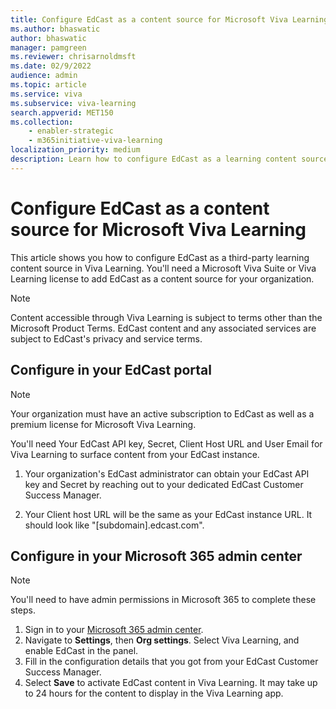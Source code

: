 ```yaml
---
title: Configure EdCast as a content source for Microsoft Viva Learning
ms.author: bhaswatic
author: bhaswatic
manager: pamgreen
ms.reviewer: chrisarnoldmsft
ms.date: 02/9/2022
audience: admin
ms.topic: article
ms.service: viva
ms.subservice: viva-learning
search.appverid: MET150
ms.collection: 
    - enabler-strategic
    - m365initiative-viva-learning
localization_priority: medium
description: Learn how to configure EdCast as a learning content source for Microsoft Viva Learning.
---
```


# Configure EdCast as a content source for Microsoft Viva Learning

This article shows you how to configure EdCast as a third-party learning content source in Viva Learning. You'll need a Microsoft Viva Suite or Viva Learning license to add EdCast as a content source for your organization.

>[!NOTE]
>Content accessible through Viva Learning is subject to terms other than the Microsoft Product Terms. EdCast content and any associated services are subject to EdCast's privacy and service terms.

## Configure in your EdCast portal

>[!NOTE]
>Your organization must have an active subscription to EdCast as well as a premium license for Microsoft Viva Learning.

You'll need Your EdCast API key, Secret, Client Host URL and User Email for Viva Learning to surface content from your EdCast instance.

1. Your organization's EdCast administrator can obtain your EdCast API key and Secret by reaching out to your dedicated EdCast Customer Success Manager.

2. Your Client host URL will be the same as your EdCast instance URL. It should look like "[subdomain].edcast.com".

## Configure in your Microsoft 365 admin center

>[!NOTE]
>You'll need to have admin permissions in Microsoft 365 to complete these steps.

1. Sign in to your [Microsoft 365 admin center](https://admin.microsoft.com).
2. Navigate to **Settings**, then **Org settings**. Select Viva Learning, and enable EdCast in the panel.
3. Fill in the configuration details that you got from your EdCast Customer Success Manager.
4. Select **Save** to activate EdCast content in Viva Learning. It may take up to 24 hours for the content to display in the Viva Learning app.

